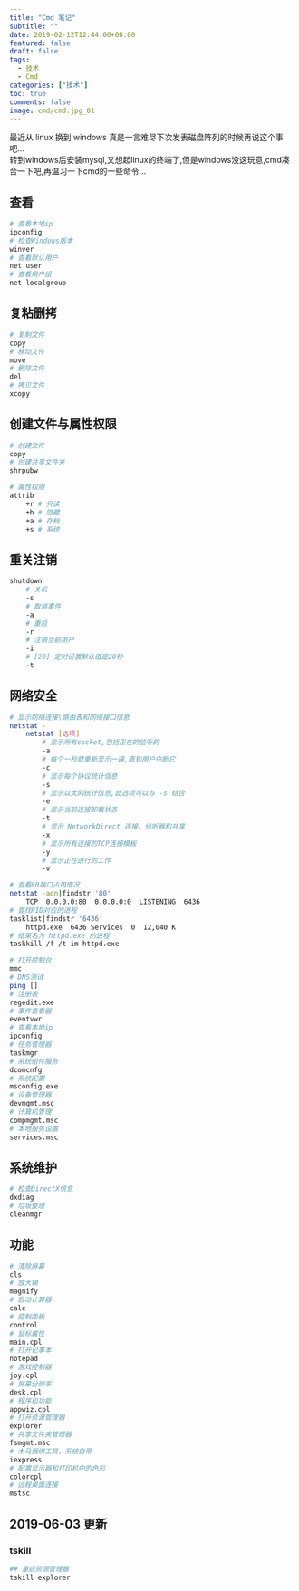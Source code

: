 ```yaml
---
title: "Cmd 笔记"
subtitle: ""
date: 2019-02-12T12:44:00+08:00
featured: false
draft: false
tags:
  - 技术
  - Cmd
categories: ["技术"]
toc: true
comments: false
image: cmd/cmd.jpg_81
---
```


最近从 linux 换到 windows 真是一言难尽下次发表磁盘阵列的时候再说这个事吧...  
转到windows后安装mysql,又想起linux的终端了,但是windows没这玩意,cmd凑合一下吧,再温习一下cmd的一些命令...

## 查看

```bash
# 查看本地ip
ipconfig
# 检查Windows版本
winver
# 查看默认用户
net user
# 查看用户组
net localgroup
```

## 复粘删拷

```bash
# 复制文件
copy
# 移动文件
move
# 删除文件
del
# 拷贝文件
xcopy
```

## 创建文件与属性权限

```bash
# 创建文件
copy
# 创建共享文件夹
shrpubw

# 属性权限
attrib
    +r # 只读
    +h # 隐藏
    +a # 存档
    +s # 系统
```

## 重关注销

```bash
shutdown
    # 关机
    -s
    # 取消事件
    -a
    # 重启
    -r
    # 注销当前用户
    -i
    # [20] 定时设置默认值是20秒
    -t
```

## 网络安全

```bash
# 显示网络连接\路由表和网络接口信息
netstat - 
    netstat [选项]
        # 显示所有socket,包括正在的监听的
        -a
        # 每个一秒就重新显示一遍,直到用户中断它
        -c
        # 显示每个协议统计信息
        -s
        # 显示以太网统计信息,此选项可以与 -s 结合
        -e
        # 显示当前连接卸载状态
        -t
        # 显示 NetworkDirect 连接、侦听器和共享
        -x
        # 显示所有连接的TCP连接模板
        -y
        # 显示正在进行的工作
        -v

# 查看80端口占用情况
netstat -aon|findstr '80'
    TCP  0.0.0.0:80  0.0.0.0:0  LISTENING  6436
# 查找PID对应的进程
tasklist|findstr '6436'
    httpd.exe  6436 Services  0  12,040 K
# 结束名为 httpd.exe 的进程
taskkill /f /t im httpd.exe  

# 打开控制台
mmc
# DNS测试
ping []
# 注册表
regedit.exe
# 事件查看器
eventvwr
# 查看本地ip
ipconfig
# 任务管理器
taskmgr
# 系统组件服务
dcomcnfg
# 系统配置
msconfig.exe
# 设备管理器
devmgmt.msc
# 计算机管理
compmgmt.msc
# 本地服务设置
services.msc
```

## 系统维护

```bash
# 检查DirectX信息
dxdiag
# 垃圾整理
cleanmgr
```

## 功能

```bash
# 清除屏幕
cls
# 放大镜
magnify
# 启动计算器
calc
# 控制面板
control
# 鼠标属性
main.cpl
# 打开记事本
notepad
# 游戏控制器
joy.cpl
# 屏幕分辨率
desk.cpl
# 程序和功能
appwiz.cpl
# 打开资源管理器
explorer
# 共享文件夹管理器
fsmgmt.msc
# 木马捆绑工具，系统自带
iexpress
# 配置显示器和打印机中的色彩
colorcpl
# 远程桌面连接
mstsc
```

## 2019-06-03 更新
### tskill
```bash
## 重启资源管理器
tskill explorer
```